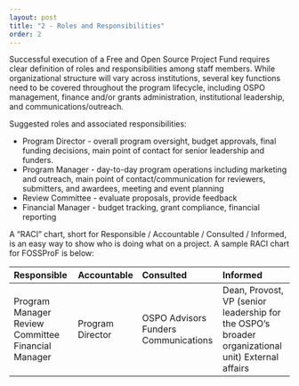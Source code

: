 ```yaml
---
layout: post
title: "2 - Roles and Responsibilities"
order: 2
---
```


Successful execution of a Free and Open Source Project Fund requires clear definition of roles and responsibilities among staff members. While organizational structure will vary across institutions, several key functions need to be covered throughout the program lifecycle, including OSPO management, finance and/or grants administration, institutional leadership, and communications/outreach.

Suggested roles and associated responsibilities:

* Program Director \- overall program oversight, budget approvals, final funding decisions, main point of contact for senior leadership and funders.  
* Program Manager \- day-to-day program operations including marketing and outreach, main point of contact/communication for reviewers, submitters, and awardees, meeting and event planning   
* Review Committee \- evaluate proposals, provide feedback  
* Financial Manager \- budget tracking, grant compliance, financial reporting

A “RACI” chart, short for Responsible / Accountable / Consulted / Informed, is an easy way to show who is doing what on a project. A sample RACI chart for FOSSProF is below:

| Responsible | Accountable | Consulted | Informed |
| :---- | :---- | :---- | :---- |
| Program Manager Review Committee Financial Manager | Program Director | OSPO Advisors Funders Communications | Dean, Provost, VP (senior leadership for the OSPO’s broader organizational unit)  External affairs |

